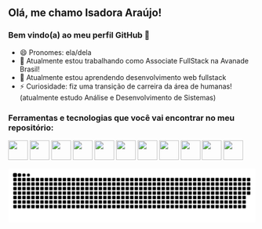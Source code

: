 ## Olá, me chamo Isadora Araújo! 
### Bem vindo(a) ao meu perfil GitHub 👋

- 😄 Pronomes: ela/dela
- 🔭 Atualmente estou trabalhando como Associate FullStack na Avanade Brasil!
- 🌱 Atualmente estou aprendendo desenvolvimento web fullstack
- ⚡ Curiosidade: fiz uma transição de carreira da área de humanas! (atualmente estudo Análise e Desenvolvimento de Sistemas)


### Ferramentas e tecnologias que você vai encontrar no meu repositório:

<img src="https://cdn.jsdelivr.net/gh/devicons/devicon/icons/html5/html5-original.svg" width="40" height="40"/>  <img src="https://cdn.jsdelivr.net/gh/devicons/devicon/icons/css3/css3-original.svg" width="40" height="40"/>  <img src="https://cdn.jsdelivr.net/gh/devicons/devicon/icons/git/git-original.svg" width="40" height="40"/>  <img src="https://cdn.jsdelivr.net/gh/devicons/devicon/icons/github/github-original.svg" width="40" height="40"/>  <img src="https://cdn.jsdelivr.net/gh/devicons/devicon/icons/javascript/javascript-original.svg" width="40" height="40"/>  <img src="https://cdn.jsdelivr.net/gh/devicons/devicon/icons/jquery/jquery-original.svg" width="40" height="40"/>  <img src="https://cdn.jsdelivr.net/gh/devicons/devicon/icons/bootstrap/bootstrap-original.svg" width="40" height="40"/>  <img src="https://cdn.jsdelivr.net/gh/devicons/devicon/icons/mysql/mysql-original.svg" width="40" height="40"/>  <img src="https://cdn.jsdelivr.net/gh/devicons/devicon/icons/nodejs/nodejs-original-wordmark.svg" width="40" height="40"/>  <img src="https://cdn.jsdelivr.net/gh/devicons/devicon/icons/express/express-original.svg" width="40" height="40"/>  <img src="https://cdn.jsdelivr.net/gh/devicons/devicon/icons/react/react-original.svg" width="40" height="40"/>
          
![Snake animation](https://github.com/isadoraraujo/isadoraraujo/blob/output/github-contribution-grid-snake.svg)

